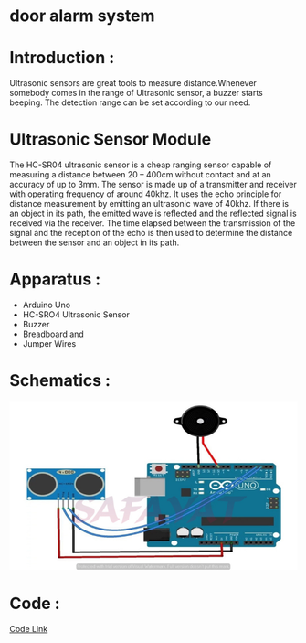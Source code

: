 # door alarm system
 
# Introduction :
Ultrasonic sensors are great tools to measure distance.Whenever somebody comes in the range of Ultrasonic sensor, a buzzer starts beeping. The detection range can be set according to our need.
# Ultrasonic Sensor Module
The HC-SR04 ultrasonic sensor is a cheap ranging sensor capable of measuring a distance between 20 – 400cm without contact and at an accuracy of up to 3mm. The sensor is made up of a transmitter and receiver with operating frequency of around 40khz. It uses the echo principle for distance measurement by emitting an ultrasonic wave of 40khz. If there is an object in its path, the emitted wave is reflected and the reflected signal is received via the receiver. The time elapsed between the transmission of the signal and the reception of the echo is then used to determine the distance between the sensor and an object in its path.
# Apparatus : 
* Arduino Uno
* HC-SRO4 Ultrasonic Sensor
* Buzzer
* Breadboard and
* Jumper Wires
# Schematics : 
![Schematics](door-alarm.jpg)
# Code : 
[Code Link](Door_Alarm_System.ino)

